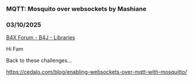 ### MQTT: Mosquito over websockets by Mashiane
### 03/10/2025
[B4X Forum - B4J - Libraries](https://www.b4x.com/android/forum/threads/166050/)

Hi Fam  
  
Back to these challenges…  
  
<https://cedalo.com/blog/enabling-websockets-over-mqtt-with-mosquitto/>